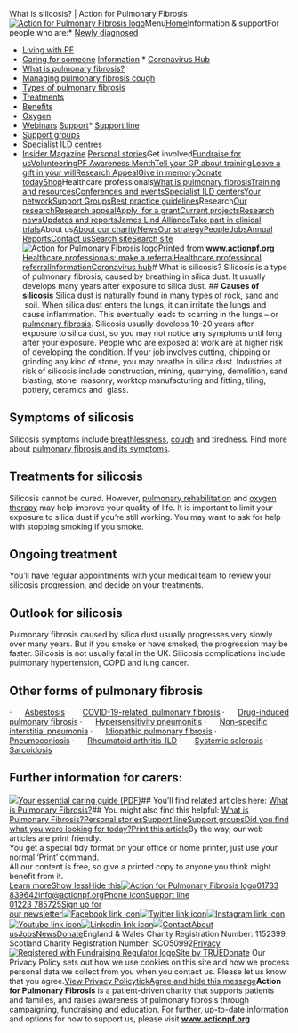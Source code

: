 
What is silicosis? | Action for Pulmonary Fibrosis
[![Action for Pulmonary Fibrosis logo](https://global-uploads.webflow.com/5df77e33b90aec20a5fa41a0/5e2b131dea8628ed941e8870_action-for-pulmonary-fibrosis-logo.svg)](/)Menu[Home](/)Information & supportFor people who are:* [Newly diagnosed](/information-and-support/newly-diagnosed)
* [Living with PF](/information-and-support/living-with-pulmonary-fibrosis)
* [Caring for someone](/information-and-support/carer-family-friends)
[Information](/information-and-support/information) * [Coronavirus Hub](/information-and-support/coronavirus)
* [What is pulmonary fibrosis?](https://www.actionpf.org/information-support/what-is-pulmonary-fibrosis)
* [Managing pulmonary fibrosis cough](https://www.actionpf.org/information-support/managing-a-cough)
* [Types of pulmonary fibrosis](https://www.actionpf.org/information-support/pulmonary-fibrosis-conditions)
* [Treatments](/information-and-support/treatments-for-pulmonary-fibrosis)
* [Benefits](https://www.actionpf.org/information-support/benefits)
* [Oxygen](https://www.actionpf.org/information-support/oxygen)
* [Webinars](/information-and-support/webinars)
[Support](/information-and-support/support)* [Support line](/information-and-support/support-line)
* [Support groups](/information-and-support/find-a-support-group)
* [Specialist ILD centres](/information-and-support/find-a-specialist-health-centre)
* [Insider Magazine](/information-and-support/magazine)
[Personal stories](/information-and-support/personal-stories)Get involved[Fundraise for us](/get-involved/fundraise)[Volunteering](/get-involved/volunteering)[PF Awareness Month](/get-involved/c/awareness-month/september)[Tell your GP about training](/get-involved/c/diagnosing-pulmonary-fibrosis/gp-doctor-training-course)[Leave a gift in your will](/get-involved/leave-a-gift-in-your-will)[Research Appeal](/fundraising/with-research-we-have-hope)[Give in memory](/get-involved/give-in-memory)[Donate today](/get-involved/donate)[Shop](https://www.actionpf.org/fundraising/merchandise)Healthcare professionals[What is pulmonary fibrosis](https://www.actionpf.org/information-support/what-is-pulmonary-fibrosis)[Training and resources](/healthcare-professionals/training-and-resources)[Conferences and events](/healthcare-professionals/conferences-and-events)[Specialist ILD centers](/information-and-support/find-a-specialist-health-centre)[Your network](/healthcare-professionals/your-network)[Support Groups](/healthcare-professionals/support-groups)[Best practice guidelines](/healthcare-professionals/best-practice-guidelines)Research[Our research](/research/our-research)[Research appeal](https://www.actionpf.org/fundraising/research-appeal)[Apply  for a grant](/research/grants)[Current projects](/research/current-projects)[Research news](/news-category/research)[Updates and reports](/research/updates-reports)[James Lind Alliance](/research/james-lind-alliance)[Take part in clinical trials](/research/clinical-trials)About us[About our charity](/about/about-our-charity)[News](/news)[Our strategy](/about/our-strategy)[People](/about/people)[Jobs](/about/jobs)[Annual Reports](/about/annual-reports)[Contact us](/about/contact)[Search site](/site-search)[Search site](/site-search)![Action for Pulmonary Fibrosis logo](https://global-uploads.webflow.com/5df77e33b90aec20a5fa41a0/5e2b131dea8628ed941e8870_action-for-pulmonary-fibrosis-logo.svg)Printed from **www.actionpf.org**
[Healthcare professionals: make a referralHealthcare professional referral](https://www.actionpf.org/form/hcp-referral-form)[Information](/information-and-support/information)[Coronavirus hub](/information-and-support/coronavirus)# What is silicosis?
![]()Silicosis is a type of pulmonary fibrosis, caused by breathing in silica dust. It usually develops many years after exposure to silica dust. ## **Causes of silicosis**
Silica dust is naturally found in many types of rock, sand and  soil. When silica dust enters the lungs, it can irritate the lungs and cause inflammation. This eventually leads to scarring in the lungs – or [pulmonary fibrosis](/information-support/what-is-pulmonary-fibrosis).
Silicosis usually develops 10-20 years after exposure to silica dust, so you may not notice any symptoms until long after your exposure. People who are exposed at work are at higher risk of developing the condition. If your job involves cutting, chipping or grinding any kind of stone, you may breathe in silica dust. Industries at risk of silicosis include construction, mining, quarrying, demolition, sand blasting, stone  masonry, worktop manufacturing and fitting, tiling, pottery, ceramics and  glass.
## **Symptoms of silicosis**
Silicosis symptoms include [breathlessness](/information-support/breathlessness), [cough](/information-support/managing-a-cough) and tiredness. Find more about [pulmonary fibrosis and its symptoms](https://www.actionpf.org/information-support/what-is-pulmonary-fibrosis).
## **Treatments for silicosis**
Silicosis cannot be cured. However, [pulmonary rehabilitation](/information-support/pulmonary-rehabilitation) and [oxygen therapy](/information-support/oxygen) may help improve your quality of life. It is important to limit your exposure to silica dust if you’re still working. You may want to ask for help with stopping smoking if you smoke.
## **Ongoing treatment**
You’ll have regular appointments with your medical team to review your silicosis progression, and decide on your treatments.
## **Outlook for silicosis**
Pulmonary fibrosis caused by silica dust usually progresses very slowly over many years. But if you smoke or have smoked, the progression may be faster. Silicosis is not usually fatal in the UK. Silicosis complications include pulmonary hypertension, COPD and lung cancer.
## **Other forms of pulmonary fibrosis**
·      [Asbestosis](https://www.actionpf.org/information-support/what-is-asbestosis)
·      [COVID-19-related  pulmonary fibrosis](https://www.actionpf.org/information-support/what-is-covid-19-related-pulmonary-fibrosis)
·      [Drug-induced pulmonary fibrosis](https://www.actionpf.org/information-support/what-is-drug-induced-pulmonary-fibrosis)
·      ‍[Hypersensitivity pneumonitis](https://www.actionpf.org/information-support/hypersensitivity-pneumonitis)
·      [Non-specific interstitial pneumonia](https://www.actionpf.org/information-support/what-is-non-specific-interstitial-pneumonia)
·      ‍[Idiopathic pulmonary fibrosis](https://www.actionpf.org/information-support/idiopathic-pulmonary-fibrosis)
·      [Pneumoconiosis](https://www.actionpf.org/information-support/what-is-pneumoconiosis)
·      [Rheumatoid arthritis-ILD](https://www.actionpf.org/information-support/what-is-rheumatoid-arthritis-ild)
·      [Systemic sclerosis](https://www.actionpf.org/information-support/what-is-scleroderma)
·      [Sarcoidosis](https://www.actionpf.org/information-support/what-is-sarcoidosis)
## Further information for carers:
[![](https://global-uploads.webflow.com/5df77e33b90aec20a5fa41a0/625e8c1359cbe52ba75388b9_Caring-guide-thumb.jpg)Your essential caring guide (PDF)](https://global-uploads.webflow.com/5e32c31d3ab26b41eba332b2/625e8dc0e1e10d41763b84f3_Guide-for-carers-of-people-with-pulmonary-fibrosis.pdf)## You’ll find related articles here:
[What is Pulmonary Fibrosis?](https://www.actionpf.org/information-and-support/what-is-pulmonary-fibrosis)## You might also find this helpful:
[What is Pulmonary Fibrosis?](https://www.actionpf.org/information-support/what-is-pulmonary-fibrosis)[Personal stories](/information-and-support/personal-stories)[Support line](/information-and-support/support-line)[Support groups](/information-and-support/find-a-support-group)[Did you find what you were looking for today?](#)[Print this article](#)By the way, our web   
articles are print friendly.  
You get a special tidy format on your office or home printer, just use your normal ‘Print’ command.  
All our content is free, so give a printed copy to anyone you think might benefit from it.  
[Learn more](#)[Show less](#)[Hide this](#)[![Action for Pulmonary Fibrosis logo](https://global-uploads.webflow.com/5df77e33b90aec20a5fa41a0/5e31b1d9ceeebba4cd96c953_action-for-pulmonary-fibrosis-logo-white.svg)](#)[01733 839642](tel:+441733839642)[info@actionpf.org](mailto:info@actionpulmonaryfibrosis.org)[Phone iconSupport line   
01223 785725](/information-and-support/support-line)[Sign up for   
our newsletter](/information-and-support/support-groups/newsletter/signup)[![Facebook link icon](https://global-uploads.webflow.com/5df77e33b90aec20a5fa41a0/5eaad1ab841157dd4a5d0206_icon-facebook.svg)](https://www.facebook.com/actionpulmonaryfibrosis)[![Twitter link icon](https://global-uploads.webflow.com/5df77e33b90aec20a5fa41a0/5e31b315cf36f65746504a2e_twitter.svg)](https://twitter.com/ActionPFcharity)[![Instagram link icon](https://global-uploads.webflow.com/5df77e33b90aec20a5fa41a0/5e31b31519d8107e2791fbe5_instagram.svg)](https://www.instagram.com/actionpulmonaryfibrosis)[![Youtube link icon](https://global-uploads.webflow.com/5df77e33b90aec20a5fa41a0/5eaad1abf27a15eab3a3dfe5_icon-youtube.svg)](https://www.youtube.com/channel/UCizvTJ9QqJ9KXxfLpgnSQHw/videos)[![Linkedin link icon](https://global-uploads.webflow.com/5df77e33b90aec20a5fa41a0/5e31b31559634737ebb95873_linkedin.svg)](https://www.linkedin.com/company/action-for-pulmonary-fibrosis)[![](https://global-uploads.webflow.com/5df77e33b90aec20a5fa41a0/625e8430158b504bbd48e2a3_icon-tiktok.svg)](https://www.tiktok.com/@actionpf)[Contact](/about/contact)[About us](/about/about-our-charity)[Jobs](/about/jobs)[News](/news)[Donate](/get-involved/donate)England & Wales Charity Registration Number: 1152399, Scotland Charity Registration Number: SCO50992[Privacy](/policies/privacy)[![Registered with Fundraising Regulator logo](https://global-uploads.webflow.com/5df77e33b90aec20a5fa41a0/5e31baf4ed055529845af35a_Fundraising-Regulator-logo.svg)](https://www.fundraisingregulator.org.uk/directory/action-pulmonary-fibrosis)[Site by TRUE](#)[Donate](/get-involved/donate) Our Privacy Policy sets out how we use cookies on this site and how we process personal data we collect from you when you contact us. Please let us know that you agree.[View Privacy Policy](/policies/privacy)[tickAgree and hide this message](#)**Action for Pulmonary Fibrosis** is a patient-driven charity that supports patients and families, and raises awareness of pulmonary fibrosis through campaigning, fundraising and education. 
For further, up-to-date information and options for how to support us, please visit **www.actionpf.org**
